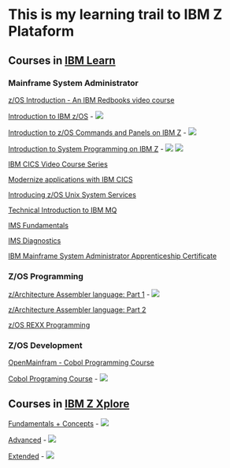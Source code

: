 # This is my learning trail to IBM Z Plataform

## Courses in [IBM Learn](https://learn.ibm.com)

### Mainframe System Administrator 

[z/OS Introduction - An IBM Redbooks video course](https://www.redbooks.ibm.com/redbooks.nsf/redbookabstracts/crse0304.html)

[Introduction to IBM z/OS](https://learn.ibm.com/course/view.php?id=6815) - [![](https://www.credly.com/favicon.ico)](https://www.credly.com/badges/13a18569-2616-4439-8a0b-29865b9ea082/public_url)

[Introduction to z/OS Commands and Panels on IBM Z](https://learn.ibm.com/course/view.php?id=7419) - [![](https://www.credly.com/favicon.ico)](https://www.credly.com/badges/2d078e20-c71e-4537-a242-1513a2199512/public_url)

[Introduction to System Programming on IBM Z](https://learn.ibm.com/course/view.php?id=7512) - [![](https://www.credly.com/favicon.ico)](https://www.credly.com/badges/45b86a86-1e99-4ead-9c4c-7b737bc36c27/public_url) [![](https://www.credly.com/favicon.ico)](https://www.credly.com/badges/7e06dfdb-f76d-4a41-ae88-e9f51bcfce60/public_url)

[IBM CICS Video Course Series](https://www.redbooks.ibm.com/redbooks.nsf/pages/cicsvideo?Open)

[Modernize applications with IBM CICS](https://learn.ibm.com/course/view.php?id=8410)

[Introducing z/OS Unix System Services](https://learn.ibm.com/course/view.php?id=9890)

[Technical Introduction to IBM MQ](https://learn.ibm.com/course/view.php?id=291)

[IMS Fundamentals](https://learn.ibm.com/mod/page/view.php?id=166615)

[IMS Diagnostics](https://learn.ibm.com/course/view.php?id=7405)

[IBM Mainframe System Administrator Apprenticeship Certificate](https://www.ibm.com/training/badge/ibm-mainframe-system-administrator-apprenticeship-certificate)

### Z/OS Programming

[z/Architecture Assembler language: Part 1](https://learn.ibm.com/course/view.php?id=12127) - [![](https://www.credly.com/favicon.ico)](https://www.credly.com/badges/318fe897-0f77-4927-b7ec-520a43cc7d14/public_url)

[z/Architecture Assembler language: Part 2](https://learn.ibm.com/course/view.php?id=12408)

[z/OS REXX Programming](https://learn.ibm.com/course/view.php?id=8722)

### Z/OS Development

[OpenMainfram - Cobol Programming Course](https://github.com/openmainframeproject/cobol-programming-course)

[Cobol Programing Course](https://learn.ibm.com/course/view.php?id=7552) - [![](https://www.credly.com/favicon.ico)](https://www.credly.com/badges/24e207d5-32da-4365-a776-804faa595f48/public_url)

## Courses in [IBM Z Xplore](https://ibmzxplore.influitive.com)

[Fundamentals + Concepts](https://ibmzxplore.influitive.com/channels/1) - [![](https://www.credly.com/favicon.ico)](https://www.credly.com/badges/e2ba1e3a-0a4d-406f-9dd2-56699d29674c/public_url)

[Advanced](https://ibmzxplore.influitive.com/channels/4) - [![](https://www.credly.com/favicon.ico)](https://www.credly.com/badges/baefe8ca-9ec1-47e6-891b-3279e9dafdd1/public_url)

[Extended](https://ibmzxplore.influitive.com/channels/11) - [![](https://www.credly.com/favicon.ico)](https://www.credly.com/badges/47966dbd-a082-4d3c-b5b9-52377e5772d2/public_url)


